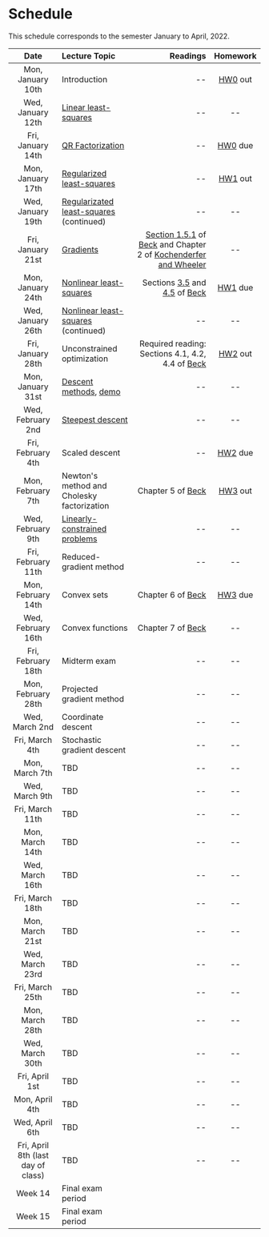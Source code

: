 [BeckLink]: https://epubs.siam.org/doi/book/10.1137/1.9781611973655
[KochenderferLink]: https://algorithmsbook.com/optimization/files/optimization.pdf

# Schedule

This schedule corresponds to the semester January to April, 2022.

| Date     | Lecture Topic | Readings  | Homework |
| :---:    |    :----   | ---: | :---: |
| Mon, January 10th      | Introduction       | --  | [HW0](../homework/hw0) out |
| Wed, January 12th   | [Linear least-squares](least-squares)   |    --   | -- |
| Fri, January 14th | [QR Factorization](qr-factorization) | -- | [HW0](../homework/hw0) due |
| Mon, January 17th | [Regularized least-squares](regularized-least-squares) | -- | [HW1](../homework/hw1) out|
| Wed, January 19th | [Regularizated least-squares](regularized-least-squares) (continued) | -- | -- | 
| Fri, January 21st | [Gradients](gradients) | [Section 1.5.1](https://doi.org/10.1137/1.9781611973655.ch3) of [Beck][BeckLink] and Chapter 2 of [Kochenderfer and Wheeler][KochenderferLink] | -- |
| Mon, January 24th | [Nonlinear least-squares](nonlinear-least-squares) | Sections [3.5](https://doi.org/10.1137/1.9781611973655.ch3) and [4.5](https://epubs.siam.org/doi/abs/10.1137/1.9781611973655.ch4) of [Beck][BeckLink] | [HW1](../homework/hw1) due |
| Wed, January 26th | [Nonlinear least-squares](nonlinear-least-squares) (continued) | -- | -- |
| Fri, January 28th | Unconstrained optimization | Required reading: Sections 4.1, 4.2, 4.4 of [Beck][BeckLink] | [HW2](../homework/hw2) out | 
| Mon, January 31st | [Descent methods](/notes/gradient-descent.pdf), [demo](/notes/gradient-descent) | -- | -- |
| Wed, February 2nd | [Steepest descent](/notes/scaled-and-newton-descent.pdf) | -- | -- |
| Fri, February 4th | Scaled descent | -- | [HW2](../homework/hw2) due |
| Mon, February 7th | Newton's method and Cholesky factorization | Chapter 5 of [Beck][BeckLink] | [HW3](../homework/hw3) out |
| Wed, February 9th | [Linearly-constrained problems](/notes/linear-constraints.pdf) | -- | -- | 
| Fri, February 11th | Reduced-gradient method | -- | -- |
| Mon, February 14th | Convex sets |  Chapter 6 of [Beck][BeckLink]| [HW3](../homework/hw3) due |
| Wed, February 16th | Convex functions | Chapter 7 of [Beck][BeckLink] | -- | 
| Fri, February 18th | Midterm exam | -- | -- |
| Mon, February 28th | Projected gradient method | -- | -- |
| Wed, March 2nd | Coordinate descent | -- | -- |
| Fri, March 4th | Stochastic gradient descent | -- | -- |
| Mon, March 7th | TBD | -- | -- |
| Wed, March 9th | TBD | -- | -- |
| Fri, March 11th | TBD | -- | -- |
| Mon, March 14th | TBD | -- | -- |
| Wed, March 16th | TBD | -- | -- |
| Fri, March 18th | TBD | -- | -- |
| Mon, March 21st | TBD | -- | -- |
| Wed, March 23rd | TBD | -- | -- |
| Fri, March 25th | TBD | -- | -- |
| Mon, March 28th | TBD | -- | -- |
| Wed, March 30th | TBD | -- | -- |
| Fri, April 1st | TBD | -- | -- | 
| Mon, April 4th | TBD | -- | -- |
| Wed, April 6th | TBD | -- | -- |
| Fri, April 8th (last day of class) | TBD | -- | -- |
| Week 14 | Final exam period | | |
| Week 15 | Final exam period | | |
